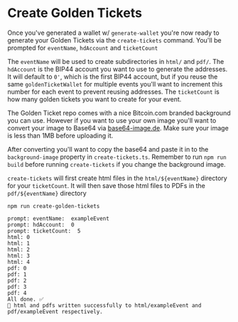 # Create Golden Tickets

Once you've generated a wallet w/ `generate-wallet` you're now ready to generate your Golden Tickets via the `create-tickets` command. You'll be prompted for `eventName`, `hdAccount` and `ticketCount`

The `eventName` will be used to create subdirectories in `html/` and `pdf/`. The `hdAccount` is the BIP44 account you want to use to generate the addresses. It will default to `0'`, which is the first BIP44 account, but if you reuse the same `goldenTicketWallet` for multiple events you'll want to increment this number for each event to prevent reusing addresses. The `ticketCount` is how many golden tickets you want to create for your event.

The Golden Ticket repo comes with a nice Bitcoin.com branded background you can use. However if you want to use your own image you'll want to convert your image to Base64 via [base64-image.de](https://www.base64-image.de/). Make sure your image is less than 1MB before uploading it.

After converting you'll want to copy the base64 and paste it in to the `background-image` property in `create-tickets.ts`. Remember to run `npm run build` before running `create-tickets` if you change the background image.

`create-tickets` will first create html files in the `html/${eventName}` directory for your `ticketCount`. It will then save those html files to PDFs in the `pdf/${eventName}` directory

```
npm run create-golden-tickets

prompt: eventName:  exampleEvent
prompt: hdAccount:  0
prompt: ticketCount:  5
html: 0
html: 1
html: 2
html: 3
html: 4
pdf: 0
pdf: 1
pdf: 2
pdf: 3
pdf: 4
All done. ✅
🚀 html and pdfs written successfully to html/exampleEvent and pdf/exampleEvent respectively.
```
